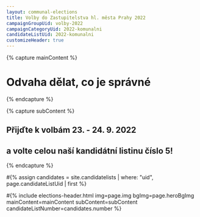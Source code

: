 ```yaml
---
layout: communal-elections
title: Volby do Zastupitelstva hl. města Prahy 2022
campaignGroupUid: volby-2022
campaignCategoryUid: 2022-komunalni
candidateListUid: 2022-komunalni
customizeHeader: true
---
```


{% capture mainContent %}
  <h1 class="head-alt-lg md:head-alt-xl text-center">Odvaha dělat, co je správné</h1>
{% endcapture %}

{% capture subContent %}
  <h2 class="head-xs md:head-base mt-2 text-center"><strong>Přijďte k volbám 23. - 24. 9. 2022</strong></h2>
  <h2 class="head-xs md:head-base mt-2 text-center"><strong>a volte celou naší kandidátní listinu číslo 5!</strong></h2>
{% endcapture %}

#{% assign candidates = site.candidatelists | where: "uid", page.candidateListUid | first %}

#{% include elections-header.html img=page.img bgImg=page.heroBgImg mainContent=mainContent subContent=subContent candidateListNumber=candidates.number %}
